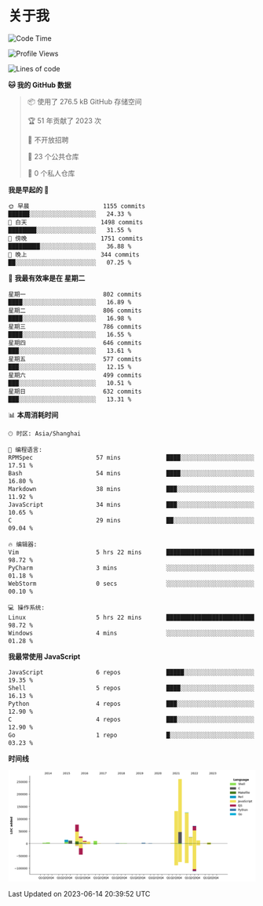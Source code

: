 # 关于我

<!--START_SECTION:waka-->
![Code Time](http://img.shields.io/badge/Code%20Time-760%20hrs%206%20mins-blue)

![Profile Views](http://img.shields.io/badge/%E4%B8%AA%E4%BA%BA%E8%B5%84%E6%96%99%E8%A7%82%E7%9C%8B%E6%AC%A1%E6%95%B0-0-blue)

![Lines of code](https://img.shields.io/badge/%E4%BB%8E%E3%80%8CHello%20World%E3%80%8D%E8%B5%B7%E6%88%91%E5%B7%B2%E7%BB%8F%E5%86%99%E4%BA%86-802.8%20thousand%20%E8%A1%8C%E4%BB%A3%E7%A0%81-blue)

**🐱 我的 GitHub 数据** 

> 📦  使用了 276.5 kB GitHub 存储空间 
 > 
> 🏆 51 年贡献了 2023 次
 > 
> 🚫 不开放招聘
 > 
> 📜 23 个公共仓库 
 > 
> 🔑 0 个私人仓库 
 > 
**我是早起的 🐤** 

```text
🌞 早晨                     1155 commits        ██████░░░░░░░░░░░░░░░░░░░   24.33 % 
🌆 白天                     1498 commits        ████████░░░░░░░░░░░░░░░░░   31.55 % 
🌃 傍晚                     1751 commits        █████████░░░░░░░░░░░░░░░░   36.88 % 
🌙 晚上                     344 commits         ██░░░░░░░░░░░░░░░░░░░░░░░   07.25 % 
```
📅 **我最有效率是在 星期二** 

```text
星期一                      802 commits         ████░░░░░░░░░░░░░░░░░░░░░   16.89 % 
星期二                      806 commits         ████░░░░░░░░░░░░░░░░░░░░░   16.98 % 
星期三                      786 commits         ████░░░░░░░░░░░░░░░░░░░░░   16.55 % 
星期四                      646 commits         ███░░░░░░░░░░░░░░░░░░░░░░   13.61 % 
星期五                      577 commits         ███░░░░░░░░░░░░░░░░░░░░░░   12.15 % 
星期六                      499 commits         ███░░░░░░░░░░░░░░░░░░░░░░   10.51 % 
星期日                      632 commits         ███░░░░░░░░░░░░░░░░░░░░░░   13.31 % 
```


📊 **本周消耗时间** 

```text
🕑︎ 时区: Asia/Shanghai

💬 编程语言: 
RPMSpec                  57 mins             ████░░░░░░░░░░░░░░░░░░░░░   17.51 % 
Bash                     54 mins             ████░░░░░░░░░░░░░░░░░░░░░   16.80 % 
Markdown                 38 mins             ███░░░░░░░░░░░░░░░░░░░░░░   11.92 % 
JavaScript               34 mins             ███░░░░░░░░░░░░░░░░░░░░░░   10.65 % 
C                        29 mins             ██░░░░░░░░░░░░░░░░░░░░░░░   09.04 % 

🔥 编辑器: 
Vim                      5 hrs 22 mins       █████████████████████████   98.72 % 
PyCharm                  3 mins              ░░░░░░░░░░░░░░░░░░░░░░░░░   01.18 % 
WebStorm                 0 secs              ░░░░░░░░░░░░░░░░░░░░░░░░░   00.10 % 

💻 操作系统: 
Linux                    5 hrs 22 mins       █████████████████████████   98.72 % 
Windows                  4 mins              ░░░░░░░░░░░░░░░░░░░░░░░░░   01.28 % 
```

**我最常使用 JavaScript** 

```text
JavaScript               6 repos             █████░░░░░░░░░░░░░░░░░░░░   19.35 % 
Shell                    5 repos             ████░░░░░░░░░░░░░░░░░░░░░   16.13 % 
Python                   4 repos             ███░░░░░░░░░░░░░░░░░░░░░░   12.90 % 
C                        4 repos             ███░░░░░░░░░░░░░░░░░░░░░░   12.90 % 
Go                       1 repo              █░░░░░░░░░░░░░░░░░░░░░░░░   03.23 % 
```



**时间线**

![Lines of Code chart](https://raw.githubusercontent.com/Arondight/Arondight/master/assets/bar_graph.png)


 Last Updated on 2023-06-14 20:39:52 UTC
<!--END_SECTION:waka-->
